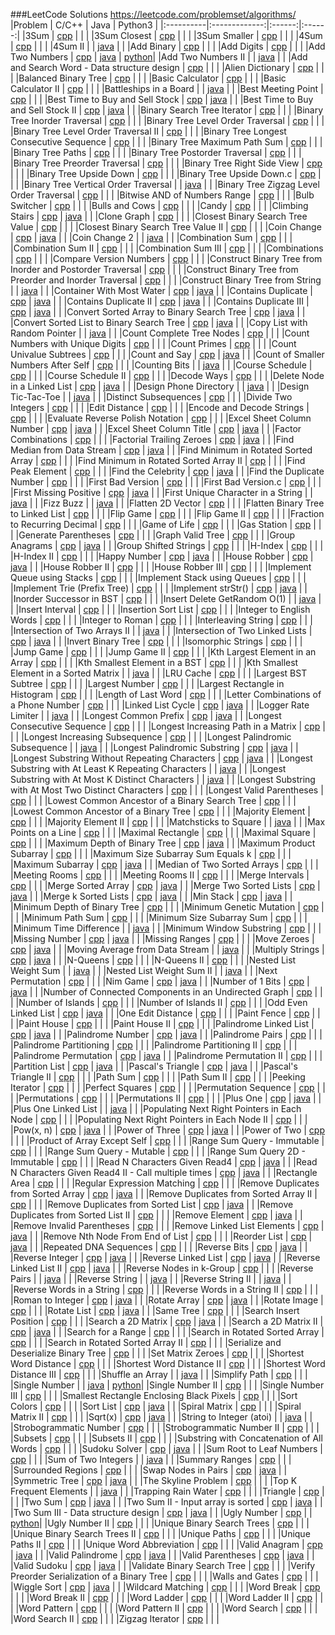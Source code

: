 ###LeetCode Solutions https://leetcode.com/problemset/algorithms/
|Problem | C/C++ | Java | Python3 |
|:----------|:-------------:|:------:|:------:|
|3Sum  | [cpp](https://github.com/acgtun/leetcode/tree/master/algorithms/cpp/3Sum.cpp) | []() | []()|
|3Sum Closest  | [cpp](https://github.com/acgtun/leetcode/tree/master/algorithms/cpp/3Sum\%20Closest.cpp) | []() | []()|
|3Sum Smaller  | [cpp](https://github.com/acgtun/leetcode/tree/master/algorithms/cpp/3Sum\%20Smaller.cpp) | []() | []()|
|4Sum  | [cpp](https://github.com/acgtun/leetcode/tree/master/algorithms/cpp/4Sum.cpp) | []() | []()|
|4Sum II  | []() | [java](https://github.com/acgtun/leetcode/tree/master/algorithms/java/4Sum\%20II.java) | []()|
|Add Binary  | [cpp](https://github.com/acgtun/leetcode/tree/master/algorithms/cpp/Add\%20Binary.cpp) | []() | []()|
|Add Digits  | [cpp](https://github.com/acgtun/leetcode/tree/master/algorithms/cpp/Add\%20Digits.cpp) | []() | []()|
|Add Two Numbers  | [cpp](https://github.com/acgtun/leetcode/tree/master/algorithms/cpp/Add\%20Two\%20Numbers.cpp) | [java](https://github.com/acgtun/leetcode/tree/master/algorithms/java/Add\%20Two\%20Numbers.java) | [python](https://github.com/acgtun/leetcode/tree/master/algorithms/python/Add\%20Two\%20Numbers.py)|
|Add Two Numbers II  | []() | [java](https://github.com/acgtun/leetcode/tree/master/algorithms/java/Add\%20Two\%20Numbers\%20II.java) | []()|
|Add and Search Word - Data structure design  | [cpp](https://github.com/acgtun/leetcode/tree/master/algorithms/cpp/Add\%20and\%20Search\%20Word\%20-\%20Data\%20structure\%20design.cpp) | []() | []()|
|Alien Dictionary  | [cpp](https://github.com/acgtun/leetcode/tree/master/algorithms/cpp/Alien\%20Dictionary.cpp) | []() | []()|
|Balanced Binary Tree  | [cpp](https://github.com/acgtun/leetcode/tree/master/algorithms/cpp/Balanced\%20Binary\%20Tree.cpp) | []() | []()|
|Basic Calculator  | [cpp](https://github.com/acgtun/leetcode/tree/master/algorithms/cpp/Basic\%20Calculator.cpp) | []() | []()|
|Basic Calculator II  | [cpp](https://github.com/acgtun/leetcode/tree/master/algorithms/cpp/Basic\%20Calculator\%20II.cpp) | []() | []()|
|Battleships in a Board  | []() | [java](https://github.com/acgtun/leetcode/tree/master/algorithms/java/Battleships\%20in\%20a\%20Board.java) | []()|
|Best Meeting Point  | [cpp](https://github.com/acgtun/leetcode/tree/master/algorithms/cpp/Best\%20Meeting\%20Point.cpp) | []() | []()|
|Best Time to Buy and Sell Stock  | [cpp](https://github.com/acgtun/leetcode/tree/master/algorithms/cpp/Best\%20Time\%20to\%20Buy\%20and\%20Sell\%20Stock.cpp) | [java](https://github.com/acgtun/leetcode/tree/master/algorithms/java/Best\%20Time\%20to\%20Buy\%20and\%20Sell\%20Stock.java) | []()|
|Best Time to Buy and Sell Stock II  | [cpp](https://github.com/acgtun/leetcode/tree/master/algorithms/cpp/Best\%20Time\%20to\%20Buy\%20and\%20Sell\%20Stock\%20II.cpp) | [java](https://github.com/acgtun/leetcode/tree/master/algorithms/java/Best\%20Time\%20to\%20Buy\%20and\%20Sell\%20Stock\%20II.java) | []()|
|Binary Search Tree Iterator  | [cpp](https://github.com/acgtun/leetcode/tree/master/algorithms/cpp/Binary\%20Search\%20Tree\%20Iterator.cpp) | []() | []()|
|Binary Tree Inorder Traversal  | [cpp](https://github.com/acgtun/leetcode/tree/master/algorithms/cpp/Binary\%20Tree\%20Inorder\%20Traversal.cpp) | []() | []()|
|Binary Tree Level Order Traversal  | [cpp](https://github.com/acgtun/leetcode/tree/master/algorithms/cpp/Binary\%20Tree\%20Level\%20Order\%20Traversal.cpp) | []() | []()|
|Binary Tree Level Order Traversal II  | [cpp](https://github.com/acgtun/leetcode/tree/master/algorithms/cpp/Binary\%20Tree\%20Level\%20Order\%20Traversal\%20II.cpp) | []() | []()|
|Binary Tree Longest Consecutive Sequence  | [cpp](https://github.com/acgtun/leetcode/tree/master/algorithms/cpp/Binary\%20Tree\%20Longest\%20Consecutive\%20Sequence.cpp) | []() | []()|
|Binary Tree Maximum Path Sum  | [cpp](https://github.com/acgtun/leetcode/tree/master/algorithms/cpp/Binary\%20Tree\%20Maximum\%20Path\%20Sum.cpp) | []() | []()|
|Binary Tree Paths  | [cpp](https://github.com/acgtun/leetcode/tree/master/algorithms/cpp/Binary\%20Tree\%20Paths.cpp) | []() | []()|
|Binary Tree Postorder Traversal  | [cpp](https://github.com/acgtun/leetcode/tree/master/algorithms/cpp/Binary\%20Tree\%20Postorder\%20Traversal.cpp) | []() | []()|
|Binary Tree Preorder Traversal  | [cpp](https://github.com/acgtun/leetcode/tree/master/algorithms/cpp/Binary\%20Tree\%20Preorder\%20Traversal.cpp) | []() | []()|
|Binary Tree Right Side View  | [cpp](https://github.com/acgtun/leetcode/tree/master/algorithms/cpp/Binary\%20Tree\%20Right\%20Side\%20View.cpp) | []() | []()|
|Binary Tree Upside Down  | [cpp](https://github.com/acgtun/leetcode/tree/master/algorithms/cpp/Binary\%20Tree\%20Upside\%20Down.cpp) | []() | []()|
|Binary Tree Upside Down.c | [cpp](https://github.com/acgtun/leetcode/tree/master/algorithms/cpp/Binary\%20Tree\%20Upside\%20Down.c) | []() | []()|
|Binary Tree Vertical Order Traversal  | []() | [java](https://github.com/acgtun/leetcode/tree/master/algorithms/java/Binary\%20Tree\%20Vertical\%20Order\%20Traversal.java) | []()|
|Binary Tree Zigzag Level Order Traversal  | [cpp](https://github.com/acgtun/leetcode/tree/master/algorithms/cpp/Binary\%20Tree\%20Zigzag\%20Level\%20Order\%20Traversal.cpp) | []() | []()|
|Bitwise AND of Numbers Range  | [cpp](https://github.com/acgtun/leetcode/tree/master/algorithms/cpp/Bitwise\%20AND\%20of\%20Numbers\%20Range.cpp) | []() | []()|
|Bulb Switcher  | [cpp](https://github.com/acgtun/leetcode/tree/master/algorithms/cpp/Bulb\%20Switcher.cpp) | []() | []()|
|Bulls and Cows  | [cpp](https://github.com/acgtun/leetcode/tree/master/algorithms/cpp/Bulls\%20and\%20Cows.cpp) | []() | []()|
|Candy  | [cpp](https://github.com/acgtun/leetcode/tree/master/algorithms/cpp/Candy.cpp) | []() | []()|
|Climbing Stairs  | [cpp](https://github.com/acgtun/leetcode/tree/master/algorithms/cpp/Climbing\%20Stairs.cpp) | [java](https://github.com/acgtun/leetcode/tree/master/algorithms/java/Climbing\%20Stairs.java) | []()|
|Clone Graph  | [cpp](https://github.com/acgtun/leetcode/tree/master/algorithms/cpp/Clone\%20Graph.cpp) | []() | []()|
|Closest Binary Search Tree Value  | [cpp](https://github.com/acgtun/leetcode/tree/master/algorithms/cpp/Closest\%20Binary\%20Search\%20Tree\%20Value.cpp) | []() | []()|
|Closest Binary Search Tree Value II  | [cpp](https://github.com/acgtun/leetcode/tree/master/algorithms/cpp/Closest\%20Binary\%20Search\%20Tree\%20Value\%20II.cpp) | []() | []()|
|Coin Change  | [cpp](https://github.com/acgtun/leetcode/tree/master/algorithms/cpp/Coin\%20Change.cpp) | [java](https://github.com/acgtun/leetcode/tree/master/algorithms/java/Coin\%20Change.java) | []()|
|Coin Change 2  | []() | [java](https://github.com/acgtun/leetcode/tree/master/algorithms/java/Coin\%20Change\%202.java) | []()|
|Combination Sum  | [cpp](https://github.com/acgtun/leetcode/tree/master/algorithms/cpp/Combination\%20Sum.cpp) | []() | []()|
|Combination Sum II  | [cpp](https://github.com/acgtun/leetcode/tree/master/algorithms/cpp/Combination\%20Sum\%20II.cpp) | []() | []()|
|Combination Sum III  | [cpp](https://github.com/acgtun/leetcode/tree/master/algorithms/cpp/Combination\%20Sum\%20III.cpp) | []() | []()|
|Combinations  | [cpp](https://github.com/acgtun/leetcode/tree/master/algorithms/cpp/Combinations.cpp) | []() | []()|
|Compare Version Numbers  | [cpp](https://github.com/acgtun/leetcode/tree/master/algorithms/cpp/Compare\%20Version\%20Numbers.cpp) | []() | []()|
|Construct Binary Tree from Inorder and Postorder Traversal  | [cpp](https://github.com/acgtun/leetcode/tree/master/algorithms/cpp/Construct\%20Binary\%20Tree\%20from\%20Inorder\%20and\%20Postorder\%20Traversal.cpp) | []() | []()|
|Construct Binary Tree from Preorder and Inorder Traversal  | [cpp](https://github.com/acgtun/leetcode/tree/master/algorithms/cpp/Construct\%20Binary\%20Tree\%20from\%20Preorder\%20and\%20Inorder\%20Traversal.cpp) | []() | []()|
|Construct Binary Tree from String  | []() | [java](https://github.com/acgtun/leetcode/tree/master/algorithms/java/Construct\%20Binary\%20Tree\%20from\%20String.java) | []()|
|Container With Most Water  | [cpp](https://github.com/acgtun/leetcode/tree/master/algorithms/cpp/Container\%20With\%20Most\%20Water.cpp) | [java](https://github.com/acgtun/leetcode/tree/master/algorithms/java/Container\%20With\%20Most\%20Water.java) | []()|
|Contains Duplicate  | [cpp](https://github.com/acgtun/leetcode/tree/master/algorithms/cpp/Contains\%20Duplicate.cpp) | [java](https://github.com/acgtun/leetcode/tree/master/algorithms/java/Contains\%20Duplicate.java) | []()|
|Contains Duplicate II  | [cpp](https://github.com/acgtun/leetcode/tree/master/algorithms/cpp/Contains\%20Duplicate\%20II.cpp) | [java](https://github.com/acgtun/leetcode/tree/master/algorithms/java/Contains\%20Duplicate\%20II.java) | []()|
|Contains Duplicate III  | [cpp](https://github.com/acgtun/leetcode/tree/master/algorithms/cpp/Contains\%20Duplicate\%20III.cpp) | [java](https://github.com/acgtun/leetcode/tree/master/algorithms/java/Contains\%20Duplicate\%20III.java) | []()|
|Convert Sorted Array to Binary Search Tree  | [cpp](https://github.com/acgtun/leetcode/tree/master/algorithms/cpp/Convert\%20Sorted\%20Array\%20to\%20Binary\%20Search\%20Tree.cpp) | [java](https://github.com/acgtun/leetcode/tree/master/algorithms/java/Convert\%20Sorted\%20Array\%20to\%20Binary\%20Search\%20Tree.java) | []()|
|Convert Sorted List to Binary Search Tree  | [cpp](https://github.com/acgtun/leetcode/tree/master/algorithms/cpp/Convert\%20Sorted\%20List\%20to\%20Binary\%20Search\%20Tree.cpp) | [java](https://github.com/acgtun/leetcode/tree/master/algorithms/java/Convert\%20Sorted\%20List\%20to\%20Binary\%20Search\%20Tree.java) | []()|
|Copy List with Random Pointer  | []() | [java](https://github.com/acgtun/leetcode/tree/master/algorithms/java/Copy\%20List\%20with\%20Random\%20Pointer.java) | []()|
|Count Complete Tree Nodes  | [cpp](https://github.com/acgtun/leetcode/tree/master/algorithms/cpp/Count\%20Complete\%20Tree\%20Nodes.cpp) | []() | []()|
|Count Numbers with Unique Digits  | [cpp](https://github.com/acgtun/leetcode/tree/master/algorithms/cpp/Count\%20Numbers\%20with\%20Unique\%20Digits.cpp) | []() | []()|
|Count Primes  | [cpp](https://github.com/acgtun/leetcode/tree/master/algorithms/cpp/Count\%20Primes.cpp) | []() | []()|
|Count Univalue Subtrees  | [cpp](https://github.com/acgtun/leetcode/tree/master/algorithms/cpp/Count\%20Univalue\%20Subtrees.cpp) | []() | []()|
|Count and Say  | [cpp](https://github.com/acgtun/leetcode/tree/master/algorithms/cpp/Count\%20and\%20Say.cpp) | [java](https://github.com/acgtun/leetcode/tree/master/algorithms/java/Count\%20and\%20Say.java) | []()|
|Count of Smaller Numbers After Self  | [cpp](https://github.com/acgtun/leetcode/tree/master/algorithms/cpp/Count\%20of\%20Smaller\%20Numbers\%20After\%20Self.cpp) | []() | []()|
|Counting Bits  | []() | [java](https://github.com/acgtun/leetcode/tree/master/algorithms/java/Counting\%20Bits.java) | []()|
|Course Schedule  | [cpp](https://github.com/acgtun/leetcode/tree/master/algorithms/cpp/Course\%20Schedule.cpp) | []() | []()|
|Course Schedule II  | [cpp](https://github.com/acgtun/leetcode/tree/master/algorithms/cpp/Course\%20Schedule\%20II.cpp) | []() | []()|
|Decode Ways  | [cpp](https://github.com/acgtun/leetcode/tree/master/algorithms/cpp/Decode\%20Ways.cpp) | []() | []()|
|Delete Node in a Linked List  | [cpp](https://github.com/acgtun/leetcode/tree/master/algorithms/cpp/Delete\%20Node\%20in\%20a\%20Linked\%20List.cpp) | [java](https://github.com/acgtun/leetcode/tree/master/algorithms/java/Delete\%20Node\%20in\%20a\%20Linked\%20List.java) | []()|
|Design Phone Directory  | []() | [java](https://github.com/acgtun/leetcode/tree/master/algorithms/java/Design\%20Phone\%20Directory.java) | []()|
|Design Tic-Tac-Toe  | []() | [java](https://github.com/acgtun/leetcode/tree/master/algorithms/java/Design\%20Tic-Tac-Toe.java) | []()|
|Distinct Subsequences  | [cpp](https://github.com/acgtun/leetcode/tree/master/algorithms/cpp/Distinct\%20Subsequences.cpp) | []() | []()|
|Divide Two Integers  | [cpp](https://github.com/acgtun/leetcode/tree/master/algorithms/cpp/Divide\%20Two\%20Integers.cpp) | []() | []()|
|Edit Distance  | [cpp](https://github.com/acgtun/leetcode/tree/master/algorithms/cpp/Edit\%20Distance.cpp) | []() | []()|
|Encode and Decode Strings  | [cpp](https://github.com/acgtun/leetcode/tree/master/algorithms/cpp/Encode\%20and\%20Decode\%20Strings.cpp) | []() | []()|
|Evaluate Reverse Polish Notation  | [cpp](https://github.com/acgtun/leetcode/tree/master/algorithms/cpp/Evaluate\%20Reverse\%20Polish\%20Notation.cpp) | []() | []()|
|Excel Sheet Column Number  | [cpp](https://github.com/acgtun/leetcode/tree/master/algorithms/cpp/Excel\%20Sheet\%20Column\%20Number.cpp) | [java](https://github.com/acgtun/leetcode/tree/master/algorithms/java/Excel\%20Sheet\%20Column\%20Number.java) | []()|
|Excel Sheet Column Title  | [cpp](https://github.com/acgtun/leetcode/tree/master/algorithms/cpp/Excel\%20Sheet\%20Column\%20Title.cpp) | [java](https://github.com/acgtun/leetcode/tree/master/algorithms/java/Excel\%20Sheet\%20Column\%20Title.java) | []()|
|Factor Combinations  | [cpp](https://github.com/acgtun/leetcode/tree/master/algorithms/cpp/Factor\%20Combinations.cpp) | []() | []()|
|Factorial Trailing Zeroes  | [cpp](https://github.com/acgtun/leetcode/tree/master/algorithms/cpp/Factorial\%20Trailing\%20Zeroes.cpp) | [java](https://github.com/acgtun/leetcode/tree/master/algorithms/java/Factorial\%20Trailing\%20Zeroes.java) | []()|
|Find Median from Data Stream  | [cpp](https://github.com/acgtun/leetcode/tree/master/algorithms/cpp/Find\%20Median\%20from\%20Data\%20Stream.cpp) | [java](https://github.com/acgtun/leetcode/tree/master/algorithms/java/Find\%20Median\%20from\%20Data\%20Stream.java) | []()|
|Find Minimum in Rotated Sorted Array  | [cpp](https://github.com/acgtun/leetcode/tree/master/algorithms/cpp/Find\%20Minimum\%20in\%20Rotated\%20Sorted\%20Array.cpp) | []() | []()|
|Find Minimum in Rotated Sorted Array II  | [cpp](https://github.com/acgtun/leetcode/tree/master/algorithms/cpp/Find\%20Minimum\%20in\%20Rotated\%20Sorted\%20Array\%20II.cpp) | []() | []()|
|Find Peak Element  | [cpp](https://github.com/acgtun/leetcode/tree/master/algorithms/cpp/Find\%20Peak\%20Element.cpp) | []() | []()|
|Find the Celebrity  | [cpp](https://github.com/acgtun/leetcode/tree/master/algorithms/cpp/Find\%20the\%20Celebrity.cpp) | [java](https://github.com/acgtun/leetcode/tree/master/algorithms/java/Find\%20the\%20Celebrity.java) | []()|
|Find the Duplicate Number  | [cpp](https://github.com/acgtun/leetcode/tree/master/algorithms/cpp/Find\%20the\%20Duplicate\%20Number.cpp) | []() | []()|
|First Bad Version  | [cpp](https://github.com/acgtun/leetcode/tree/master/algorithms/cpp/First\%20Bad\%20Version.cpp) | []() | []()|
|First Bad Version.c | [cpp](https://github.com/acgtun/leetcode/tree/master/algorithms/cpp/First\%20Bad\%20Version.c) | []() | []()|
|First Missing Positive  | [cpp](https://github.com/acgtun/leetcode/tree/master/algorithms/cpp/First\%20Missing\%20Positive.cpp) | [java](https://github.com/acgtun/leetcode/tree/master/algorithms/java/First\%20Missing\%20Positive.java) | []()|
|First Unique Character in a String  | []() | [java](https://github.com/acgtun/leetcode/tree/master/algorithms/java/First\%20Unique\%20Character\%20in\%20a\%20String.java) | []()|
|Fizz Buzz  | []() | [java](https://github.com/acgtun/leetcode/tree/master/algorithms/java/Fizz\%20Buzz.java) | []()|
|Flatten 2D Vector  | [cpp](https://github.com/acgtun/leetcode/tree/master/algorithms/cpp/Flatten\%202D\%20Vector.cpp) | []() | []()|
|Flatten Binary Tree to Linked List  | [cpp](https://github.com/acgtun/leetcode/tree/master/algorithms/cpp/Flatten\%20Binary\%20Tree\%20to\%20Linked\%20List.cpp) | []() | []()|
|Flip Game  | [cpp](https://github.com/acgtun/leetcode/tree/master/algorithms/cpp/Flip\%20Game.cpp) | []() | []()|
|Flip Game II  | [cpp](https://github.com/acgtun/leetcode/tree/master/algorithms/cpp/Flip\%20Game\%20II.cpp) | []() | []()|
|Fraction to Recurring Decimal  | [cpp](https://github.com/acgtun/leetcode/tree/master/algorithms/cpp/Fraction\%20to\%20Recurring\%20Decimal.cpp) | []() | []()|
|Game of Life  | [cpp](https://github.com/acgtun/leetcode/tree/master/algorithms/cpp/Game\%20of\%20Life.cpp) | []() | []()|
|Gas Station  | [cpp](https://github.com/acgtun/leetcode/tree/master/algorithms/cpp/Gas\%20Station.cpp) | []() | []()|
|Generate Parentheses  | [cpp](https://github.com/acgtun/leetcode/tree/master/algorithms/cpp/Generate\%20Parentheses.cpp) | []() | []()|
|Graph Valid Tree  | [cpp](https://github.com/acgtun/leetcode/tree/master/algorithms/cpp/Graph\%20Valid\%20Tree.cpp) | []() | []()|
|Group Anagrams  | [cpp](https://github.com/acgtun/leetcode/tree/master/algorithms/cpp/Group\%20Anagrams.cpp) | [java](https://github.com/acgtun/leetcode/tree/master/algorithms/java/Group\%20Anagrams.java) | []()|
|Group Shifted Strings  | [cpp](https://github.com/acgtun/leetcode/tree/master/algorithms/cpp/Group\%20Shifted\%20Strings.cpp) | []() | []()|
|H-Index  | [cpp](https://github.com/acgtun/leetcode/tree/master/algorithms/cpp/H-Index.cpp) | []() | []()|
|H-Index II  | [cpp](https://github.com/acgtun/leetcode/tree/master/algorithms/cpp/H-Index\%20II.cpp) | []() | []()|
|Happy Number  | [cpp](https://github.com/acgtun/leetcode/tree/master/algorithms/cpp/Happy\%20Number.cpp) | [java](https://github.com/acgtun/leetcode/tree/master/algorithms/java/Happy\%20Number.java) | []()|
|House Robber  | [cpp](https://github.com/acgtun/leetcode/tree/master/algorithms/cpp/House\%20Robber.cpp) | [java](https://github.com/acgtun/leetcode/tree/master/algorithms/java/House\%20Robber.java) | []()|
|House Robber II  | [cpp](https://github.com/acgtun/leetcode/tree/master/algorithms/cpp/House\%20Robber\%20II.cpp) | []() | []()|
|House Robber III  | [cpp](https://github.com/acgtun/leetcode/tree/master/algorithms/cpp/House\%20Robber\%20III.cpp) | []() | []()|
|Implement Queue using Stacks  | [cpp](https://github.com/acgtun/leetcode/tree/master/algorithms/cpp/Implement\%20Queue\%20using\%20Stacks.cpp) | []() | []()|
|Implement Stack using Queues  | [cpp](https://github.com/acgtun/leetcode/tree/master/algorithms/cpp/Implement\%20Stack\%20using\%20Queues.cpp) | []() | []()|
|Implement Trie (Prefix Tree)  | [cpp](https://github.com/acgtun/leetcode/tree/master/algorithms/cpp/Implement\%20Trie\%20(Prefix\%20Tree).cpp) | []() | []()|
|Implement strStr()  | [cpp](https://github.com/acgtun/leetcode/tree/master/algorithms/cpp/Implement\%20strStr().cpp) | [java](https://github.com/acgtun/leetcode/tree/master/algorithms/java/Implement\%20strStr().java) | []()|
|Inorder Successor in BST  | [cpp](https://github.com/acgtun/leetcode/tree/master/algorithms/cpp/Inorder\%20Successor\%20in\%20BST.cpp) | []() | []()|
|Insert Delete GetRandom O(1)  | []() | [java](https://github.com/acgtun/leetcode/tree/master/algorithms/java/Insert\%20Delete\%20GetRandom\%20O(1).java) | []()|
|Insert Interval  | [cpp](https://github.com/acgtun/leetcode/tree/master/algorithms/cpp/Insert\%20Interval.cpp) | []() | []()|
|Insertion Sort List  | [cpp](https://github.com/acgtun/leetcode/tree/master/algorithms/cpp/Insertion\%20Sort\%20List.cpp) | []() | []()|
|Integer to English Words  | [cpp](https://github.com/acgtun/leetcode/tree/master/algorithms/cpp/Integer\%20to\%20English\%20Words.cpp) | []() | []()|
|Integer to Roman  | [cpp](https://github.com/acgtun/leetcode/tree/master/algorithms/cpp/Integer\%20to\%20Roman.cpp) | []() | []()|
|Interleaving String  | [cpp](https://github.com/acgtun/leetcode/tree/master/algorithms/cpp/Interleaving\%20String.cpp) | []() | []()|
|Intersection of Two Arrays II  | []() | [java](https://github.com/acgtun/leetcode/tree/master/algorithms/java/Intersection\%20of\%20Two\%20Arrays\%20II.java) | []()|
|Intersection of Two Linked Lists  | [cpp](https://github.com/acgtun/leetcode/tree/master/algorithms/cpp/Intersection\%20of\%20Two\%20Linked\%20Lists.cpp) | [java](https://github.com/acgtun/leetcode/tree/master/algorithms/java/Intersection\%20of\%20Two\%20Linked\%20Lists.java) | []()|
|Invert Binary Tree  | [cpp](https://github.com/acgtun/leetcode/tree/master/algorithms/cpp/Invert\%20Binary\%20Tree.cpp) | []() | []()|
|Isomorphic Strings  | [cpp](https://github.com/acgtun/leetcode/tree/master/algorithms/cpp/Isomorphic\%20Strings.cpp) | []() | []()|
|Jump Game  | [cpp](https://github.com/acgtun/leetcode/tree/master/algorithms/cpp/Jump\%20Game.cpp) | []() | []()|
|Jump Game II  | [cpp](https://github.com/acgtun/leetcode/tree/master/algorithms/cpp/Jump\%20Game\%20II.cpp) | []() | []()|
|Kth Largest Element in an Array  | [cpp](https://github.com/acgtun/leetcode/tree/master/algorithms/cpp/Kth\%20Largest\%20Element\%20in\%20an\%20Array.cpp) | []() | []()|
|Kth Smallest Element in a BST  | [cpp](https://github.com/acgtun/leetcode/tree/master/algorithms/cpp/Kth\%20Smallest\%20Element\%20in\%20a\%20BST.cpp) | []() | []()|
|Kth Smallest Element in a Sorted Matrix  | []() | [java](https://github.com/acgtun/leetcode/tree/master/algorithms/java/Kth\%20Smallest\%20Element\%20in\%20a\%20Sorted\%20Matrix.java) | []()|
|LRU Cache  | [cpp](https://github.com/acgtun/leetcode/tree/master/algorithms/cpp/LRU\%20Cache.cpp) | []() | []()|
|Largest BST Subtree  | [cpp](https://github.com/acgtun/leetcode/tree/master/algorithms/cpp/Largest\%20BST\%20Subtree.cpp) | []() | []()|
|Largest Number  | [cpp](https://github.com/acgtun/leetcode/tree/master/algorithms/cpp/Largest\%20Number.cpp) | []() | []()|
|Largest Rectangle in Histogram  | [cpp](https://github.com/acgtun/leetcode/tree/master/algorithms/cpp/Largest\%20Rectangle\%20in\%20Histogram.cpp) | []() | []()|
|Length of Last Word  | [cpp](https://github.com/acgtun/leetcode/tree/master/algorithms/cpp/Length\%20of\%20Last\%20Word.cpp) | []() | []()|
|Letter Combinations of a Phone Number  | [cpp](https://github.com/acgtun/leetcode/tree/master/algorithms/cpp/Letter\%20Combinations\%20of\%20a\%20Phone\%20Number.cpp) | []() | []()|
|Linked List Cycle  | [cpp](https://github.com/acgtun/leetcode/tree/master/algorithms/cpp/Linked\%20List\%20Cycle.cpp) | [java](https://github.com/acgtun/leetcode/tree/master/algorithms/java/Linked\%20List\%20Cycle.java) | []()|
|Logger Rate Limiter  | []() | [java](https://github.com/acgtun/leetcode/tree/master/algorithms/java/Logger\%20Rate\%20Limiter.java) | []()|
|Longest Common Prefix  | [cpp](https://github.com/acgtun/leetcode/tree/master/algorithms/cpp/Longest\%20Common\%20Prefix.cpp) | [java](https://github.com/acgtun/leetcode/tree/master/algorithms/java/Longest\%20Common\%20Prefix.java) | []()|
|Longest Consecutive Sequence  | [cpp](https://github.com/acgtun/leetcode/tree/master/algorithms/cpp/Longest\%20Consecutive\%20Sequence.cpp) | []() | []()|
|Longest Increasing Path in a Matrix  | [cpp](https://github.com/acgtun/leetcode/tree/master/algorithms/cpp/Longest\%20Increasing\%20Path\%20in\%20a\%20Matrix.cpp) | []() | []()|
|Longest Increasing Subsequence  | [cpp](https://github.com/acgtun/leetcode/tree/master/algorithms/cpp/Longest\%20Increasing\%20Subsequence.cpp) | []() | []()|
|Longest Palindromic Subsequence  | []() | [java](https://github.com/acgtun/leetcode/tree/master/algorithms/java/Longest\%20Palindromic\%20Subsequence.java) | []()|
|Longest Palindromic Substring  | [cpp](https://github.com/acgtun/leetcode/tree/master/algorithms/cpp/Longest\%20Palindromic\%20Substring.cpp) | [java](https://github.com/acgtun/leetcode/tree/master/algorithms/java/Longest\%20Palindromic\%20Substring.java) | []()|
|Longest Substring Without Repeating Characters  | [cpp](https://github.com/acgtun/leetcode/tree/master/algorithms/cpp/Longest\%20Substring\%20Without\%20Repeating\%20Characters.cpp) | [java](https://github.com/acgtun/leetcode/tree/master/algorithms/java/Longest\%20Substring\%20Without\%20Repeating\%20Characters.java) | []()|
|Longest Substring with At Least K Repeating Characters  | []() | [java](https://github.com/acgtun/leetcode/tree/master/algorithms/java/Longest\%20Substring\%20with\%20At\%20Least\%20K\%20Repeating\%20Characters.java) | []()|
|Longest Substring with At Most K Distinct Characters  | []() | [java](https://github.com/acgtun/leetcode/tree/master/algorithms/java/Longest\%20Substring\%20with\%20At\%20Most\%20K\%20Distinct\%20Characters.java) | []()|
|Longest Substring with At Most Two Distinct Characters  | [cpp](https://github.com/acgtun/leetcode/tree/master/algorithms/cpp/Longest\%20Substring\%20with\%20At\%20Most\%20Two\%20Distinct\%20Characters.cpp) | []() | []()|
|Longest Valid Parentheses  | [cpp](https://github.com/acgtun/leetcode/tree/master/algorithms/cpp/Longest\%20Valid\%20Parentheses.cpp) | []() | []()|
|Lowest Common Ancestor of a Binary Search Tree  | [cpp](https://github.com/acgtun/leetcode/tree/master/algorithms/cpp/Lowest\%20Common\%20Ancestor\%20of\%20a\%20Binary\%20Search\%20Tree.cpp) | []() | []()|
|Lowest Common Ancestor of a Binary Tree  | [cpp](https://github.com/acgtun/leetcode/tree/master/algorithms/cpp/Lowest\%20Common\%20Ancestor\%20of\%20a\%20Binary\%20Tree.cpp) | []() | []()|
|Majority Element  | [cpp](https://github.com/acgtun/leetcode/tree/master/algorithms/cpp/Majority\%20Element.cpp) | []() | []()|
|Majority Element II  | [cpp](https://github.com/acgtun/leetcode/tree/master/algorithms/cpp/Majority\%20Element\%20II.cpp) | []() | []()|
|Matchsticks to Square  | []() | [java](https://github.com/acgtun/leetcode/tree/master/algorithms/java/Matchsticks\%20to\%20Square.java) | []()|
|Max Points on a Line  | [cpp](https://github.com/acgtun/leetcode/tree/master/algorithms/cpp/Max\%20Points\%20on\%20a\%20Line.cpp) | []() | []()|
|Maximal Rectangle  | [cpp](https://github.com/acgtun/leetcode/tree/master/algorithms/cpp/Maximal\%20Rectangle.cpp) | []() | []()|
|Maximal Square  | [cpp](https://github.com/acgtun/leetcode/tree/master/algorithms/cpp/Maximal\%20Square.cpp) | []() | []()|
|Maximum Depth of Binary Tree  | [cpp](https://github.com/acgtun/leetcode/tree/master/algorithms/cpp/Maximum\%20Depth\%20of\%20Binary\%20Tree.cpp) | [java](https://github.com/acgtun/leetcode/tree/master/algorithms/java/Maximum\%20Depth\%20of\%20Binary\%20Tree.java) | []()|
|Maximum Product Subarray  | [cpp](https://github.com/acgtun/leetcode/tree/master/algorithms/cpp/Maximum\%20Product\%20Subarray.cpp) | []() | []()|
|Maximum Size Subarray Sum Equals k  | [cpp](https://github.com/acgtun/leetcode/tree/master/algorithms/cpp/Maximum\%20Size\%20Subarray\%20Sum\%20Equals\%20k.cpp) | []() | []()|
|Maximum Subarray  | [cpp](https://github.com/acgtun/leetcode/tree/master/algorithms/cpp/Maximum\%20Subarray.cpp) | [java](https://github.com/acgtun/leetcode/tree/master/algorithms/java/Maximum\%20Subarray.java) | []()|
|Median of Two Sorted Arrays  | [cpp](https://github.com/acgtun/leetcode/tree/master/algorithms/cpp/Median\%20of\%20Two\%20Sorted\%20Arrays.cpp) | []() | []()|
|Meeting Rooms  | [cpp](https://github.com/acgtun/leetcode/tree/master/algorithms/cpp/Meeting\%20Rooms.cpp) | []() | []()|
|Meeting Rooms II  | [cpp](https://github.com/acgtun/leetcode/tree/master/algorithms/cpp/Meeting\%20Rooms\%20II.cpp) | []() | []()|
|Merge Intervals  | [cpp](https://github.com/acgtun/leetcode/tree/master/algorithms/cpp/Merge\%20Intervals.cpp) | []() | []()|
|Merge Sorted Array  | [cpp](https://github.com/acgtun/leetcode/tree/master/algorithms/cpp/Merge\%20Sorted\%20Array.cpp) | [java](https://github.com/acgtun/leetcode/tree/master/algorithms/java/Merge\%20Sorted\%20Array.java) | []()|
|Merge Two Sorted Lists  | [cpp](https://github.com/acgtun/leetcode/tree/master/algorithms/cpp/Merge\%20Two\%20Sorted\%20Lists.cpp) | [java](https://github.com/acgtun/leetcode/tree/master/algorithms/java/Merge\%20Two\%20Sorted\%20Lists.java) | []()|
|Merge k Sorted Lists  | [cpp](https://github.com/acgtun/leetcode/tree/master/algorithms/cpp/Merge\%20k\%20Sorted\%20Lists.cpp) | [java](https://github.com/acgtun/leetcode/tree/master/algorithms/java/Merge\%20k\%20Sorted\%20Lists.java) | []()|
|Min Stack  | [cpp](https://github.com/acgtun/leetcode/tree/master/algorithms/cpp/Min\%20Stack.cpp) | [java](https://github.com/acgtun/leetcode/tree/master/algorithms/java/Min\%20Stack.java) | []()|
|Minimum Depth of Binary Tree  | [cpp](https://github.com/acgtun/leetcode/tree/master/algorithms/cpp/Minimum\%20Depth\%20of\%20Binary\%20Tree.cpp) | []() | []()|
|Minimum Genetic Mutation  | [cpp](https://github.com/acgtun/leetcode/tree/master/algorithms/cpp/Minimum\%20Genetic\%20Mutation.cpp) | []() | []()|
|Minimum Path Sum  | [cpp](https://github.com/acgtun/leetcode/tree/master/algorithms/cpp/Minimum\%20Path\%20Sum.cpp) | []() | []()|
|Minimum Size Subarray Sum  | [cpp](https://github.com/acgtun/leetcode/tree/master/algorithms/cpp/Minimum\%20Size\%20Subarray\%20Sum.cpp) | []() | []()|
|Minimum Time Difference  | []() | [java](https://github.com/acgtun/leetcode/tree/master/algorithms/java/Minimum\%20Time\%20Difference.java) | []()|
|Minimum Window Substring  | [cpp](https://github.com/acgtun/leetcode/tree/master/algorithms/cpp/Minimum\%20Window\%20Substring.cpp) | []() | []()|
|Missing Number  | [cpp](https://github.com/acgtun/leetcode/tree/master/algorithms/cpp/Missing\%20Number.cpp) | [java](https://github.com/acgtun/leetcode/tree/master/algorithms/java/Missing\%20Number.java) | []()|
|Missing Ranges  | [cpp](https://github.com/acgtun/leetcode/tree/master/algorithms/cpp/Missing\%20Ranges.cpp) | []() | []()|
|Move Zeroes  | [cpp](https://github.com/acgtun/leetcode/tree/master/algorithms/cpp/Move\%20Zeroes.cpp) | [java](https://github.com/acgtun/leetcode/tree/master/algorithms/java/Move\%20Zeroes.java) | []()|
|Moving Average from Data Stream  | []() | [java](https://github.com/acgtun/leetcode/tree/master/algorithms/java/Moving\%20Average\%20from\%20Data\%20Stream.java) | []()|
|Multiply Strings  | [cpp](https://github.com/acgtun/leetcode/tree/master/algorithms/cpp/Multiply\%20Strings.cpp) | [java](https://github.com/acgtun/leetcode/tree/master/algorithms/java/Multiply\%20Strings.java) | []()|
|N-Queens  | [cpp](https://github.com/acgtun/leetcode/tree/master/algorithms/cpp/N-Queens.cpp) | []() | []()|
|N-Queens II  | [cpp](https://github.com/acgtun/leetcode/tree/master/algorithms/cpp/N-Queens\%20II.cpp) | []() | []()|
|Nested List Weight Sum  | []() | [java](https://github.com/acgtun/leetcode/tree/master/algorithms/java/Nested\%20List\%20Weight\%20Sum.java) | []()|
|Nested List Weight Sum II  | []() | [java](https://github.com/acgtun/leetcode/tree/master/algorithms/java/Nested\%20List\%20Weight\%20Sum\%20II.java) | []()|
|Next Permutation  | [cpp](https://github.com/acgtun/leetcode/tree/master/algorithms/cpp/Next\%20Permutation.cpp) | []() | []()|
|Nim Game  | [cpp](https://github.com/acgtun/leetcode/tree/master/algorithms/cpp/Nim\%20Game.cpp) | [java](https://github.com/acgtun/leetcode/tree/master/algorithms/java/Nim\%20Game.java) | []()|
|Number of 1 Bits  | [cpp](https://github.com/acgtun/leetcode/tree/master/algorithms/cpp/Number\%20of\%201\%20Bits.cpp) | [java](https://github.com/acgtun/leetcode/tree/master/algorithms/java/Number\%20of\%201\%20Bits.java) | []()|
|Number of Connected Components in an Undirected Graph  | [cpp](https://github.com/acgtun/leetcode/tree/master/algorithms/cpp/Number\%20of\%20Connected\%20Components\%20in\%20an\%20Undirected\%20Graph.cpp) | []() | []()|
|Number of Islands  | [cpp](https://github.com/acgtun/leetcode/tree/master/algorithms/cpp/Number\%20of\%20Islands.cpp) | []() | []()|
|Number of Islands II  | [cpp](https://github.com/acgtun/leetcode/tree/master/algorithms/cpp/Number\%20of\%20Islands\%20II.cpp) | []() | []()|
|Odd Even Linked List  | [cpp](https://github.com/acgtun/leetcode/tree/master/algorithms/cpp/Odd\%20Even\%20Linked\%20List.cpp) | [java](https://github.com/acgtun/leetcode/tree/master/algorithms/java/Odd\%20Even\%20Linked\%20List.java) | []()|
|One Edit Distance  | [cpp](https://github.com/acgtun/leetcode/tree/master/algorithms/cpp/One\%20Edit\%20Distance.cpp) | []() | []()|
|Paint Fence  | [cpp](https://github.com/acgtun/leetcode/tree/master/algorithms/cpp/Paint\%20Fence.cpp) | []() | []()|
|Paint House  | [cpp](https://github.com/acgtun/leetcode/tree/master/algorithms/cpp/Paint\%20House.cpp) | []() | []()|
|Paint House II  | [cpp](https://github.com/acgtun/leetcode/tree/master/algorithms/cpp/Paint\%20House\%20II.cpp) | []() | []()|
|Palindrome Linked List  | [cpp](https://github.com/acgtun/leetcode/tree/master/algorithms/cpp/Palindrome\%20Linked\%20List.cpp) | [java](https://github.com/acgtun/leetcode/tree/master/algorithms/java/Palindrome\%20Linked\%20List.java) | []()|
|Palindrome Number  | [cpp](https://github.com/acgtun/leetcode/tree/master/algorithms/cpp/Palindrome\%20Number.cpp) | [java](https://github.com/acgtun/leetcode/tree/master/algorithms/java/Palindrome\%20Number.java) | []()|
|Palindrome Pairs  | [cpp](https://github.com/acgtun/leetcode/tree/master/algorithms/cpp/Palindrome\%20Pairs.cpp) | []() | []()|
|Palindrome Partitioning  | [cpp](https://github.com/acgtun/leetcode/tree/master/algorithms/cpp/Palindrome\%20Partitioning.cpp) | []() | []()|
|Palindrome Partitioning II  | [cpp](https://github.com/acgtun/leetcode/tree/master/algorithms/cpp/Palindrome\%20Partitioning\%20II.cpp) | []() | []()|
|Palindrome Permutation  | [cpp](https://github.com/acgtun/leetcode/tree/master/algorithms/cpp/Palindrome\%20Permutation.cpp) | [java](https://github.com/acgtun/leetcode/tree/master/algorithms/java/Palindrome\%20Permutation.java) | []()|
|Palindrome Permutation II  | [cpp](https://github.com/acgtun/leetcode/tree/master/algorithms/cpp/Palindrome\%20Permutation\%20II.cpp) | []() | []()|
|Partition List  | [cpp](https://github.com/acgtun/leetcode/tree/master/algorithms/cpp/Partition\%20List.cpp) | [java](https://github.com/acgtun/leetcode/tree/master/algorithms/java/Partition\%20List.java) | []()|
|Pascal's Triangle  | [cpp](https://github.com/acgtun/leetcode/tree/master/algorithms/cpp/Pascal's\%20Triangle.cpp) | [java](https://github.com/acgtun/leetcode/tree/master/algorithms/java/Pascal's\%20Triangle.java) | []()|
|Pascal's Triangle II  | [cpp](https://github.com/acgtun/leetcode/tree/master/algorithms/cpp/Pascal's\%20Triangle\%20II.cpp) | []() | []()|
|Path Sum  | [cpp](https://github.com/acgtun/leetcode/tree/master/algorithms/cpp/Path\%20Sum.cpp) | []() | []()|
|Path Sum II  | [cpp](https://github.com/acgtun/leetcode/tree/master/algorithms/cpp/Path\%20Sum\%20II.cpp) | []() | []()|
|Peeking Iterator  | [cpp](https://github.com/acgtun/leetcode/tree/master/algorithms/cpp/Peeking\%20Iterator.cpp) | []() | []()|
|Perfect Squares  | [cpp](https://github.com/acgtun/leetcode/tree/master/algorithms/cpp/Perfect\%20Squares.cpp) | []() | []()|
|Permutation Sequence  | [cpp](https://github.com/acgtun/leetcode/tree/master/algorithms/cpp/Permutation\%20Sequence.cpp) | []() | []()|
|Permutations  | [cpp](https://github.com/acgtun/leetcode/tree/master/algorithms/cpp/Permutations.cpp) | []() | []()|
|Permutations II  | [cpp](https://github.com/acgtun/leetcode/tree/master/algorithms/cpp/Permutations\%20II.cpp) | []() | []()|
|Plus One  | [cpp](https://github.com/acgtun/leetcode/tree/master/algorithms/cpp/Plus\%20One.cpp) | [java](https://github.com/acgtun/leetcode/tree/master/algorithms/java/Plus\%20One.java) | []()|
|Plus One Linked List  | []() | [java](https://github.com/acgtun/leetcode/tree/master/algorithms/java/Plus\%20One\%20Linked\%20List.java) | []()|
|Populating Next Right Pointers in Each Node  | [cpp](https://github.com/acgtun/leetcode/tree/master/algorithms/cpp/Populating\%20Next\%20Right\%20Pointers\%20in\%20Each\%20Node.cpp) | []() | []()|
|Populating Next Right Pointers in Each Node II  | [cpp](https://github.com/acgtun/leetcode/tree/master/algorithms/cpp/Populating\%20Next\%20Right\%20Pointers\%20in\%20Each\%20Node\%20II.cpp) | []() | []()|
|Pow(x, n)  | [cpp](https://github.com/acgtun/leetcode/tree/master/algorithms/cpp/Pow(x,\%20n).cpp) | [java](https://github.com/acgtun/leetcode/tree/master/algorithms/java/Pow(x,\%20n).java) | []()|
|Power of Three  | [cpp](https://github.com/acgtun/leetcode/tree/master/algorithms/cpp/Power\%20of\%20Three.cpp) | [java](https://github.com/acgtun/leetcode/tree/master/algorithms/java/Power\%20of\%20Three.java) | []()|
|Power of Two  | [cpp](https://github.com/acgtun/leetcode/tree/master/algorithms/cpp/Power\%20of\%20Two.cpp) | []() | []()|
|Product of Array Except Self  | [cpp](https://github.com/acgtun/leetcode/tree/master/algorithms/cpp/Product\%20of\%20Array\%20Except\%20Self.cpp) | []() | []()|
|Range Sum Query - Immutable  | [cpp](https://github.com/acgtun/leetcode/tree/master/algorithms/cpp/Range\%20Sum\%20Query\%20-\%20Immutable.cpp) | []() | []()|
|Range Sum Query - Mutable  | [cpp](https://github.com/acgtun/leetcode/tree/master/algorithms/cpp/Range\%20Sum\%20Query\%20-\%20Mutable.cpp) | []() | []()|
|Range Sum Query 2D - Immutable  | [cpp](https://github.com/acgtun/leetcode/tree/master/algorithms/cpp/Range\%20Sum\%20Query\%202D\%20-\%20Immutable.cpp) | []() | []()|
|Read N Characters Given Read4  | [cpp](https://github.com/acgtun/leetcode/tree/master/algorithms/cpp/Read\%20N\%20Characters\%20Given\%20Read4.cpp) | [java](https://github.com/acgtun/leetcode/tree/master/algorithms/java/Read\%20N\%20Characters\%20Given\%20Read4.java) | []()|
|Read N Characters Given Read4 II - Call multiple times  | [cpp](https://github.com/acgtun/leetcode/tree/master/algorithms/cpp/Read\%20N\%20Characters\%20Given\%20Read4\%20II\%20-\%20Call\%20multiple\%20times.cpp) | [java](https://github.com/acgtun/leetcode/tree/master/algorithms/java/Read\%20N\%20Characters\%20Given\%20Read4\%20II\%20-\%20Call\%20multiple\%20times.java) | []()|
|Rectangle Area  | [cpp](https://github.com/acgtun/leetcode/tree/master/algorithms/cpp/Rectangle\%20Area.cpp) | []() | []()|
|Regular Expression Matching  | [cpp](https://github.com/acgtun/leetcode/tree/master/algorithms/cpp/Regular\%20Expression\%20Matching.cpp) | []() | []()|
|Remove Duplicates from Sorted Array  | [cpp](https://github.com/acgtun/leetcode/tree/master/algorithms/cpp/Remove\%20Duplicates\%20from\%20Sorted\%20Array.cpp) | [java](https://github.com/acgtun/leetcode/tree/master/algorithms/java/Remove\%20Duplicates\%20from\%20Sorted\%20Array.java) | []()|
|Remove Duplicates from Sorted Array II  | [cpp](https://github.com/acgtun/leetcode/tree/master/algorithms/cpp/Remove\%20Duplicates\%20from\%20Sorted\%20Array\%20II.cpp) | []() | []()|
|Remove Duplicates from Sorted List  | [cpp](https://github.com/acgtun/leetcode/tree/master/algorithms/cpp/Remove\%20Duplicates\%20from\%20Sorted\%20List.cpp) | [java](https://github.com/acgtun/leetcode/tree/master/algorithms/java/Remove\%20Duplicates\%20from\%20Sorted\%20List.java) | []()|
|Remove Duplicates from Sorted List II  | [cpp](https://github.com/acgtun/leetcode/tree/master/algorithms/cpp/Remove\%20Duplicates\%20from\%20Sorted\%20List\%20II.cpp) | []() | []()|
|Remove Element  | [cpp](https://github.com/acgtun/leetcode/tree/master/algorithms/cpp/Remove\%20Element.cpp) | [java](https://github.com/acgtun/leetcode/tree/master/algorithms/java/Remove\%20Element.java) | []()|
|Remove Invalid Parentheses  | [cpp](https://github.com/acgtun/leetcode/tree/master/algorithms/cpp/Remove\%20Invalid\%20Parentheses.cpp) | []() | []()|
|Remove Linked List Elements  | [cpp](https://github.com/acgtun/leetcode/tree/master/algorithms/cpp/Remove\%20Linked\%20List\%20Elements.cpp) | [java](https://github.com/acgtun/leetcode/tree/master/algorithms/java/Remove\%20Linked\%20List\%20Elements.java) | []()|
|Remove Nth Node From End of List  | [cpp](https://github.com/acgtun/leetcode/tree/master/algorithms/cpp/Remove\%20Nth\%20Node\%20From\%20End\%20of\%20List.cpp) | []() | []()|
|Reorder List  | [cpp](https://github.com/acgtun/leetcode/tree/master/algorithms/cpp/Reorder\%20List.cpp) | [java](https://github.com/acgtun/leetcode/tree/master/algorithms/java/Reorder\%20List.java) | []()|
|Repeated DNA Sequences  | [cpp](https://github.com/acgtun/leetcode/tree/master/algorithms/cpp/Repeated\%20DNA\%20Sequences.cpp) | []() | []()|
|Reverse Bits  | [cpp](https://github.com/acgtun/leetcode/tree/master/algorithms/cpp/Reverse\%20Bits.cpp) | [java](https://github.com/acgtun/leetcode/tree/master/algorithms/java/Reverse\%20Bits.java) | []()|
|Reverse Integer  | [cpp](https://github.com/acgtun/leetcode/tree/master/algorithms/cpp/Reverse\%20Integer.cpp) | [java](https://github.com/acgtun/leetcode/tree/master/algorithms/java/Reverse\%20Integer.java) | []()|
|Reverse Linked List  | [cpp](https://github.com/acgtun/leetcode/tree/master/algorithms/cpp/Reverse\%20Linked\%20List.cpp) | [java](https://github.com/acgtun/leetcode/tree/master/algorithms/java/Reverse\%20Linked\%20List.java) | []()|
|Reverse Linked List II  | [cpp](https://github.com/acgtun/leetcode/tree/master/algorithms/cpp/Reverse\%20Linked\%20List\%20II.cpp) | [java](https://github.com/acgtun/leetcode/tree/master/algorithms/java/Reverse\%20Linked\%20List\%20II.java) | []()|
|Reverse Nodes in k-Group  | [cpp](https://github.com/acgtun/leetcode/tree/master/algorithms/cpp/Reverse\%20Nodes\%20in\%20k-Group.cpp) | []() | []()|
|Reverse Pairs  | []() | [java](https://github.com/acgtun/leetcode/tree/master/algorithms/java/Reverse\%20Pairs.java) | []()|
|Reverse String  | []() | [java](https://github.com/acgtun/leetcode/tree/master/algorithms/java/Reverse\%20String.java) | []()|
|Reverse String II  | []() | [java](https://github.com/acgtun/leetcode/tree/master/algorithms/java/Reverse\%20String\%20II.java) | []()|
|Reverse Words in a String  | [cpp](https://github.com/acgtun/leetcode/tree/master/algorithms/cpp/Reverse\%20Words\%20in\%20a\%20String.cpp) | []() | []()|
|Reverse Words in a String II  | [cpp](https://github.com/acgtun/leetcode/tree/master/algorithms/cpp/Reverse\%20Words\%20in\%20a\%20String\%20II.cpp) | []() | []()|
|Roman to Integer  | [cpp](https://github.com/acgtun/leetcode/tree/master/algorithms/cpp/Roman\%20to\%20Integer.cpp) | [java](https://github.com/acgtun/leetcode/tree/master/algorithms/java/Roman\%20to\%20Integer.java) | []()|
|Rotate Array  | [cpp](https://github.com/acgtun/leetcode/tree/master/algorithms/cpp/Rotate\%20Array.cpp) | [java](https://github.com/acgtun/leetcode/tree/master/algorithms/java/Rotate\%20Array.java) | []()|
|Rotate Image  | [cpp](https://github.com/acgtun/leetcode/tree/master/algorithms/cpp/Rotate\%20Image.cpp) | []() | []()|
|Rotate List  | [cpp](https://github.com/acgtun/leetcode/tree/master/algorithms/cpp/Rotate\%20List.cpp) | [java](https://github.com/acgtun/leetcode/tree/master/algorithms/java/Rotate\%20List.java) | []()|
|Same Tree  | [cpp](https://github.com/acgtun/leetcode/tree/master/algorithms/cpp/Same\%20Tree.cpp) | []() | []()|
|Search Insert Position  | [cpp](https://github.com/acgtun/leetcode/tree/master/algorithms/cpp/Search\%20Insert\%20Position.cpp) | []() | []()|
|Search a 2D Matrix  | [cpp](https://github.com/acgtun/leetcode/tree/master/algorithms/cpp/Search\%20a\%202D\%20Matrix.cpp) | [java](https://github.com/acgtun/leetcode/tree/master/algorithms/java/Search\%20a\%202D\%20Matrix.java) | []()|
|Search a 2D Matrix II  | [cpp](https://github.com/acgtun/leetcode/tree/master/algorithms/cpp/Search\%20a\%202D\%20Matrix\%20II.cpp) | [java](https://github.com/acgtun/leetcode/tree/master/algorithms/java/Search\%20a\%202D\%20Matrix\%20II.java) | []()|
|Search for a Range  | [cpp](https://github.com/acgtun/leetcode/tree/master/algorithms/cpp/Search\%20for\%20a\%20Range.cpp) | []() | []()|
|Search in Rotated Sorted Array  | [cpp](https://github.com/acgtun/leetcode/tree/master/algorithms/cpp/Search\%20in\%20Rotated\%20Sorted\%20Array.cpp) | []() | []()|
|Search in Rotated Sorted Array II  | [cpp](https://github.com/acgtun/leetcode/tree/master/algorithms/cpp/Search\%20in\%20Rotated\%20Sorted\%20Array\%20II.cpp) | []() | []()|
|Serialize and Deserialize Binary Tree  | [cpp](https://github.com/acgtun/leetcode/tree/master/algorithms/cpp/Serialize\%20and\%20Deserialize\%20Binary\%20Tree.cpp) | []() | []()|
|Set Matrix Zeroes  | [cpp](https://github.com/acgtun/leetcode/tree/master/algorithms/cpp/Set\%20Matrix\%20Zeroes.cpp) | []() | []()|
|Shortest Word Distance  | [cpp](https://github.com/acgtun/leetcode/tree/master/algorithms/cpp/Shortest\%20Word\%20Distance.cpp) | []() | []()|
|Shortest Word Distance II  | [cpp](https://github.com/acgtun/leetcode/tree/master/algorithms/cpp/Shortest\%20Word\%20Distance\%20II.cpp) | []() | []()|
|Shortest Word Distance III  | [cpp](https://github.com/acgtun/leetcode/tree/master/algorithms/cpp/Shortest\%20Word\%20Distance\%20III.cpp) | []() | []()|
|Shuffle an Array  | []() | [java](https://github.com/acgtun/leetcode/tree/master/algorithms/java/Shuffle\%20an\%20Array.java) | []()|
|Simplify Path  | [cpp](https://github.com/acgtun/leetcode/tree/master/algorithms/cpp/Simplify\%20Path.cpp) | []() | []()|
|Single Number  | []() | [java](https://github.com/acgtun/leetcode/tree/master/algorithms/java/Single\%20Number.java) | [python](https://github.com/acgtun/leetcode/tree/master/algorithms/python/Single\%20Number.py)|
|Single Number II  | [cpp](https://github.com/acgtun/leetcode/tree/master/algorithms/cpp/Single\%20Number\%20II.cpp) | []() | []()|
|Single Number III  | [cpp](https://github.com/acgtun/leetcode/tree/master/algorithms/cpp/Single\%20Number\%20III.cpp) | []() | []()|
|Smallest Rectangle Enclosing Black Pixels  | [cpp](https://github.com/acgtun/leetcode/tree/master/algorithms/cpp/Smallest\%20Rectangle\%20Enclosing\%20Black\%20Pixels.cpp) | []() | []()|
|Sort Colors  | [cpp](https://github.com/acgtun/leetcode/tree/master/algorithms/cpp/Sort\%20Colors.cpp) | []() | []()|
|Sort List  | [cpp](https://github.com/acgtun/leetcode/tree/master/algorithms/cpp/Sort\%20List.cpp) | [java](https://github.com/acgtun/leetcode/tree/master/algorithms/java/Sort\%20List.java) | []()|
|Spiral Matrix  | [cpp](https://github.com/acgtun/leetcode/tree/master/algorithms/cpp/Spiral\%20Matrix.cpp) | []() | []()|
|Spiral Matrix II  | [cpp](https://github.com/acgtun/leetcode/tree/master/algorithms/cpp/Spiral\%20Matrix\%20II.cpp) | []() | []()|
|Sqrt(x)  | [cpp](https://github.com/acgtun/leetcode/tree/master/algorithms/cpp/Sqrt(x).cpp) | [java](https://github.com/acgtun/leetcode/tree/master/algorithms/java/Sqrt(x).java) | []()|
|String to Integer (atoi)  | []() | [java](https://github.com/acgtun/leetcode/tree/master/algorithms/java/String\%20to\%20Integer\%20(atoi).java) | []()|
|Strobogrammatic Number  | [cpp](https://github.com/acgtun/leetcode/tree/master/algorithms/cpp/Strobogrammatic\%20Number.cpp) | []() | []()|
|Strobogrammatic Number II  | [cpp](https://github.com/acgtun/leetcode/tree/master/algorithms/cpp/Strobogrammatic\%20Number\%20II.cpp) | []() | []()|
|Subsets  | [cpp](https://github.com/acgtun/leetcode/tree/master/algorithms/cpp/Subsets.cpp) | []() | []()|
|Subsets II  | [cpp](https://github.com/acgtun/leetcode/tree/master/algorithms/cpp/Subsets\%20II.cpp) | []() | []()|
|Substring with Concatenation of All Words  | [cpp](https://github.com/acgtun/leetcode/tree/master/algorithms/cpp/Substring\%20with\%20Concatenation\%20of\%20All\%20Words.cpp) | []() | []()|
|Sudoku Solver  | [cpp](https://github.com/acgtun/leetcode/tree/master/algorithms/cpp/Sudoku\%20Solver.cpp) | [java](https://github.com/acgtun/leetcode/tree/master/algorithms/java/Sudoku\%20Solver.java) | []()|
|Sum Root to Leaf Numbers  | [cpp](https://github.com/acgtun/leetcode/tree/master/algorithms/cpp/Sum\%20Root\%20to\%20Leaf\%20Numbers.cpp) | []() | []()|
|Sum of Two Integers  | []() | [java](https://github.com/acgtun/leetcode/tree/master/algorithms/java/Sum\%20of\%20Two\%20Integers.java) | []()|
|Summary Ranges  | [cpp](https://github.com/acgtun/leetcode/tree/master/algorithms/cpp/Summary\%20Ranges.cpp) | []() | []()|
|Surrounded Regions  | [cpp](https://github.com/acgtun/leetcode/tree/master/algorithms/cpp/Surrounded\%20Regions.cpp) | []() | []()|
|Swap Nodes in Pairs  | [cpp](https://github.com/acgtun/leetcode/tree/master/algorithms/cpp/Swap\%20Nodes\%20in\%20Pairs.cpp) | [java](https://github.com/acgtun/leetcode/tree/master/algorithms/java/Swap\%20Nodes\%20in\%20Pairs.java) | []()|
|Symmetric Tree  | [cpp](https://github.com/acgtun/leetcode/tree/master/algorithms/cpp/Symmetric\%20Tree.cpp) | [java](https://github.com/acgtun/leetcode/tree/master/algorithms/java/Symmetric\%20Tree.java) | []()|
|The Skyline Problem  | [cpp](https://github.com/acgtun/leetcode/tree/master/algorithms/cpp/The\%20Skyline\%20Problem.cpp) | []() | []()|
|Top K Frequent Elements  | []() | [java](https://github.com/acgtun/leetcode/tree/master/algorithms/java/Top\%20K\%20Frequent\%20Elements.java) | []()|
|Trapping Rain Water  | [cpp](https://github.com/acgtun/leetcode/tree/master/algorithms/cpp/Trapping\%20Rain\%20Water.cpp) | []() | []()|
|Triangle  | [cpp](https://github.com/acgtun/leetcode/tree/master/algorithms/cpp/Triangle.cpp) | []() | []()|
|Two Sum  | [cpp](https://github.com/acgtun/leetcode/tree/master/algorithms/cpp/Two\%20Sum.cpp) | [java](https://github.com/acgtun/leetcode/tree/master/algorithms/java/Two\%20Sum.java) | []()|
|Two Sum II - Input array is sorted  | [cpp](https://github.com/acgtun/leetcode/tree/master/algorithms/cpp/Two\%20Sum\%20II\%20-\%20Input\%20array\%20is\%20sorted.cpp) | [java](https://github.com/acgtun/leetcode/tree/master/algorithms/java/Two\%20Sum\%20II\%20-\%20Input\%20array\%20is\%20sorted.java) | []()|
|Two Sum III - Data structure design  | [cpp](https://github.com/acgtun/leetcode/tree/master/algorithms/cpp/Two\%20Sum\%20III\%20-\%20Data\%20structure\%20design.cpp) | [java](https://github.com/acgtun/leetcode/tree/master/algorithms/java/Two\%20Sum\%20III\%20-\%20Data\%20structure\%20design.java) | []()|
|Ugly Number  | [cpp](https://github.com/acgtun/leetcode/tree/master/algorithms/cpp/Ugly\%20Number.cpp) | []() | [python](https://github.com/acgtun/leetcode/tree/master/algorithms/python/Ugly\%20Number.py)|
|Ugly Number II  | [cpp](https://github.com/acgtun/leetcode/tree/master/algorithms/cpp/Ugly\%20Number\%20II.cpp) | []() | []()|
|Unique Binary Search Trees  | [cpp](https://github.com/acgtun/leetcode/tree/master/algorithms/cpp/Unique\%20Binary\%20Search\%20Trees.cpp) | []() | []()|
|Unique Binary Search Trees II  | [cpp](https://github.com/acgtun/leetcode/tree/master/algorithms/cpp/Unique\%20Binary\%20Search\%20Trees\%20II.cpp) | []() | []()|
|Unique Paths  | [cpp](https://github.com/acgtun/leetcode/tree/master/algorithms/cpp/Unique\%20Paths.cpp) | []() | []()|
|Unique Paths II  | [cpp](https://github.com/acgtun/leetcode/tree/master/algorithms/cpp/Unique\%20Paths\%20II.cpp) | []() | []()|
|Unique Word Abbreviation  | [cpp](https://github.com/acgtun/leetcode/tree/master/algorithms/cpp/Unique\%20Word\%20Abbreviation.cpp) | []() | []()|
|Valid Anagram  | [cpp](https://github.com/acgtun/leetcode/tree/master/algorithms/cpp/Valid\%20Anagram.cpp) | [java](https://github.com/acgtun/leetcode/tree/master/algorithms/java/Valid\%20Anagram.java) | []()|
|Valid Palindrome  | [cpp](https://github.com/acgtun/leetcode/tree/master/algorithms/cpp/Valid\%20Palindrome.cpp) | [java](https://github.com/acgtun/leetcode/tree/master/algorithms/java/Valid\%20Palindrome.java) | []()|
|Valid Parentheses  | [cpp](https://github.com/acgtun/leetcode/tree/master/algorithms/cpp/Valid\%20Parentheses.cpp) | [java](https://github.com/acgtun/leetcode/tree/master/algorithms/java/Valid\%20Parentheses.java) | []()|
|Valid Sudoku  | [cpp](https://github.com/acgtun/leetcode/tree/master/algorithms/cpp/Valid\%20Sudoku.cpp) | [java](https://github.com/acgtun/leetcode/tree/master/algorithms/java/Valid\%20Sudoku.java) | []()|
|Validate Binary Search Tree  | [cpp](https://github.com/acgtun/leetcode/tree/master/algorithms/cpp/Validate\%20Binary\%20Search\%20Tree.cpp) | []() | []()|
|Verify Preorder Serialization of a Binary Tree  | [cpp](https://github.com/acgtun/leetcode/tree/master/algorithms/cpp/Verify\%20Preorder\%20Serialization\%20of\%20a\%20Binary\%20Tree.cpp) | []() | []()|
|Walls and Gates  | [cpp](https://github.com/acgtun/leetcode/tree/master/algorithms/cpp/Walls\%20and\%20Gates.cpp) | []() | []()|
|Wiggle Sort  | [cpp](https://github.com/acgtun/leetcode/tree/master/algorithms/cpp/Wiggle\%20Sort.cpp) | [java](https://github.com/acgtun/leetcode/tree/master/algorithms/java/Wiggle\%20Sort.java) | []()|
|Wildcard Matching  | [cpp](https://github.com/acgtun/leetcode/tree/master/algorithms/cpp/Wildcard\%20Matching.cpp) | []() | []()|
|Word Break  | [cpp](https://github.com/acgtun/leetcode/tree/master/algorithms/cpp/Word\%20Break.cpp) | []() | []()|
|Word Break II  | [cpp](https://github.com/acgtun/leetcode/tree/master/algorithms/cpp/Word\%20Break\%20II.cpp) | []() | []()|
|Word Ladder  | [cpp](https://github.com/acgtun/leetcode/tree/master/algorithms/cpp/Word\%20Ladder.cpp) | []() | []()|
|Word Ladder II  | [cpp](https://github.com/acgtun/leetcode/tree/master/algorithms/cpp/Word\%20Ladder\%20II.cpp) | []() | []()|
|Word Pattern  | [cpp](https://github.com/acgtun/leetcode/tree/master/algorithms/cpp/Word\%20Pattern.cpp) | []() | []()|
|Word Pattern II  | [cpp](https://github.com/acgtun/leetcode/tree/master/algorithms/cpp/Word\%20Pattern\%20II.cpp) | []() | []()|
|Word Search  | [cpp](https://github.com/acgtun/leetcode/tree/master/algorithms/cpp/Word\%20Search.cpp) | []() | []()|
|Word Search II  | [cpp](https://github.com/acgtun/leetcode/tree/master/algorithms/cpp/Word\%20Search\%20II.cpp) | []() | []()|
|Zigzag Iterator  | [cpp](https://github.com/acgtun/leetcode/tree/master/algorithms/cpp/Zigzag\%20Iterator.cpp) | []() | []()|

